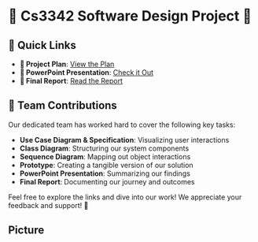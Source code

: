 # 🌟 Cs3342 Software Design Project 🌟

## 🚀 Quick Links
- **📄 Project Plan**: [View the Plan](https://github.com/ChauHungCheungCyrus999/SoftwareDesign/blob/main/Plan%20for%20CS3342%20Software%20Design.docx)
- **🎤 PowerPoint Presentation**: [Check it Out](https://github.com/ChauHungCheungCyrus999/SoftwareDesign/blob/main/Presentation%20for%20CS3342%20Software%20Design1%20_.pdf)
- **📝 Final Report**: [Read the Report](https://github.com/ChauHungCheungCyrus999/SoftwareDesign/blob/main/CS3342_Group%20Project%20Report.docx)

## 👥 Team Contributions
Our dedicated team has worked hard to cover the following key tasks:
- **Use Case Diagram & Specification**: Visualizing user interactions
- **Class Diagram**: Structuring our system components
- **Sequence Diagram**: Mapping out object interactions
- **Prototype**: Creating a tangible version of our solution
- **PowerPoint Presentation**: Summarizing our findings
- **Final Report**: Documenting our journey and outcomes

Feel free to explore the links and dive into our work! We appreciate your feedback and support! 🎉

## Picture
